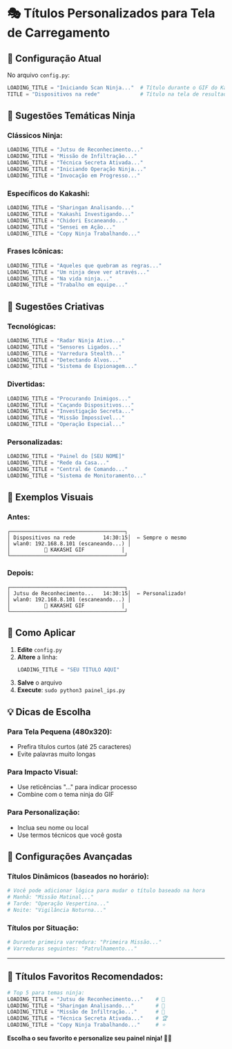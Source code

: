 # 🎭 Títulos Personalizados para Tela de Carregamento

## 🎯 **Configuração Atual**

No arquivo `config.py`:
```python
LOADING_TITLE = "Iniciando Scan Ninja..."  # Título durante o GIF do Kakashi
TITLE = "Dispositivos na rede"             # Título na tela de resultados
```

## 🥷 **Sugestões Temáticas Ninja**

### **Clássicos Ninja:**
```python
LOADING_TITLE = "Jutsu de Reconhecimento..."
LOADING_TITLE = "Missão de Infiltração..."
LOADING_TITLE = "Técnica Secreta Ativada..."
LOADING_TITLE = "Iniciando Operação Ninja..."
LOADING_TITLE = "Invocação em Progresso..."
```

### **Específicos do Kakashi:**
```python
LOADING_TITLE = "Sharingan Analisando..."
LOADING_TITLE = "Kakashi Investigando..."
LOADING_TITLE = "Chidori Escaneando..."
LOADING_TITLE = "Sensei em Ação..."
LOADING_TITLE = "Copy Ninja Trabalhando..."
```

### **Frases Icônicas:**
```python
LOADING_TITLE = "Aqueles que quebram as regras..."
LOADING_TITLE = "Um ninja deve ver através..."
LOADING_TITLE = "Na vida ninja..."
LOADING_TITLE = "Trabalho em equipe..."
```

## 🌟 **Sugestões Criativas**

### **Tecnológicas:**
```python
LOADING_TITLE = "Radar Ninja Ativo..."
LOADING_TITLE = "Sensores Ligados..."
LOADING_TITLE = "Varredura Stealth..."
LOADING_TITLE = "Detectando Alvos..."
LOADING_TITLE = "Sistema de Espionagem..."
```

### **Divertidas:**
```python
LOADING_TITLE = "Procurando Inimigos..."
LOADING_TITLE = "Caçando Dispositivos..."
LOADING_TITLE = "Investigação Secreta..."
LOADING_TITLE = "Missão Impossível..."
LOADING_TITLE = "Operação Especial..."
```

### **Personalizadas:**
```python
LOADING_TITLE = "Painel do [SEU NOME]"
LOADING_TITLE = "Rede da Casa..."
LOADING_TITLE = "Central de Comando..."
LOADING_TITLE = "Sistema de Monitoramento..."
```

## 🎨 **Exemplos Visuais**

### **Antes:**
```
┌─────────────────────────────────────┐
│ Dispositivos na rede         14:30:15│  ← Sempre o mesmo
│ wlan0: 192.168.8.101 (escaneando...) │
│           🥷 KAKASHI GIF            │
└─────────────────────────────────────┘
```

### **Depois:**
```
┌─────────────────────────────────────┐
│ Jutsu de Reconhecimento...   14:30:15│  ← Personalizado!
│ wlan0: 192.168.8.101 (escaneando...) │
│           🥷 KAKASHI GIF            │
└─────────────────────────────────────┘
```

## 🔧 **Como Aplicar**

1. **Edite** `config.py`
2. **Altere** a linha:
   ```python
   LOADING_TITLE = "SEU TÍTULO AQUI"
   ```
3. **Salve** o arquivo
4. **Execute**: `sudo python3 painel_ips.py`

## 💡 **Dicas de Escolha**

### **Para Tela Pequena (480x320):**
- Prefira títulos curtos (até 25 caracteres)
- Evite palavras muito longas

### **Para Impacto Visual:**
- Use reticências "..." para indicar processo
- Combine com o tema ninja do GIF

### **Para Personalização:**
- Inclua seu nome ou local
- Use termos técnicos que você gosta

## 🎯 **Configurações Avançadas**

### **Títulos Dinâmicos** (baseados no horário):
```python
# Você pode adicionar lógica para mudar o título baseado na hora
# Manhã: "Missão Matinal..."
# Tarde: "Operação Vespertina..."
# Noite: "Vigilância Noturna..."
```

### **Títulos por Situação:**
```python
# Durante primeira varredura: "Primeira Missão..."
# Varreduras seguintes: "Patrulhamento..."
```

---

## 🎉 **Títulos Favoritos Recomendados:**

```python
# Top 5 para temas ninja:
LOADING_TITLE = "Jutsu de Reconhecimento..."    # 🥇
LOADING_TITLE = "Sharingan Analisando..."       # 🥈  
LOADING_TITLE = "Missão de Infiltração..."      # 🥉
LOADING_TITLE = "Técnica Secreta Ativada..."    # 🏆
LOADING_TITLE = "Copy Ninja Trabalhando..."     # ⭐
```

**Escolha o seu favorito e personalize seu painel ninja! 🥷✨**
